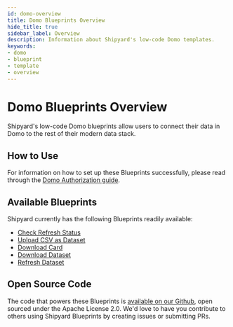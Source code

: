 ```yaml
---
id: domo-overview
title: Domo Blueprints Overview
hide_title: true
sidebar_label: Overview
description: Information about Shipyard's low-code Domo templates.
keywords:
- domo
- blueprint
- template
- overview
---
```


# Domo Blueprints Overview

Shipyard's low-code Domo blueprints allow users to connect their data in Domo to the rest of their modern data stack.

## How to Use
For information on how to set up these Blueprints successfully, please read through the [Domo Authorization guide](domo-authorization.md).

## Available Blueprints
Shipyard currently has the following Blueprints readily available: 
- [Check Refresh Status](domo-check-refresh-status.md)
- [Upload CSV as Dataset](domo-upload-csv-as-dataset.md)
- [Download Card](domo-download-card.md)
- [Download Dataset](domo-download-dataset.md)
- [Refresh Dataset](domo-refresh-dataset.md)

## Open Source Code
The code that powers these Blueprints is [available on our Github](http://localhost:3000/docs/blueprint-library/domo/domo-overview/), open sourced under the Apache License 2.0. We'd love to have you contribute to others using Shipyard Blueprints by creating issues or submitting PRs.
